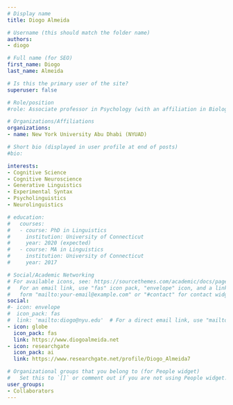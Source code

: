 ```yaml
---
# Display name
title: Diogo Almeida

# Username (this should match the folder name)
authors:
- diogo

# Full name (for SEO)
first_name: Diogo
last_name: Almeida

# Is this the primary user of the site?
superuser: false

# Role/position
#role: Associate professor in Psychology (with an affiliation in Biology); director of Language, Mind and Brain Lab (LaMB Lab)

# Organizations/Affiliations
organizations:
- name: New York University Abu Dhabi (NYUAD)

# Short bio (displayed in user profile at end of posts)
#bio: 

interests:
- Cognitive Science
- Cognitive Neuroscience
- Generative Linguistics
- Experimental Syntax
- Psycholinguistics
- Neurolinguistics

# education:
#   courses:
#   - course: PhD in Linguistics
#     institution: University of Connecticut
#     year: 2020 (expected)
#   - course: MA in Linguistics
#     institution: University of Connecticut
#     year: 2017

# Social/Academic Networking
# For available icons, see: https://sourcethemes.com/academic/docs/page-builder/#icons
#   For an email link, use "fas" icon pack, "envelope" icon, and a link in the
#   form "mailto:your-email@example.com" or "#contact" for contact widget.
social:
#- icon: envelope
#  icon_pack: fas
#  link: 'mailto:diogo@nyu.edu'  # For a direct email link, use "mailto:test@example.org".
- icon: globe
  icon_pack: fas
  link: https://www.diogoalmeida.net
- icon: researchgate
  icon_pack: ai
  link: https://www.researchgate.net/profile/Diogo_Almeida7

# Organizational groups that you belong to (for People widget)
#   Set this to `[]` or comment out if you are not using People widget.
user_groups:
- Collaborators
---
```


